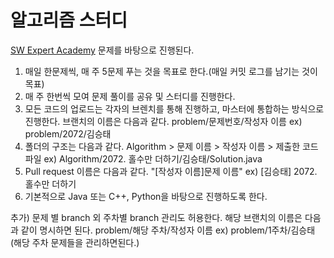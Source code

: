 # 알고리즘 스터디
[SW Expert Academy](https://www.swexpertacademy.com/) 문제를 바탕으로 진행된다.

1. 매일 한문제씩, 매 주 5문제 푸는 것을 목표로 한다.(매일 커밋 로그를 남기는 것이 목표)
2. 매 주 한번씩 모여 문제 풀이를 공유 및 스터디를 진행한다.
3. 모든 코드의 업로드는 각자의 브렌치를 통해 진행하고, 마스터에 통합하는 방식으로 진행한다. 브랜치의 이름은 다음과 같다. problem/문제번호/작성자 이름 ex) problem/2072/김승태
4. 폴더의 구조는 다음과 같다. Algorithm > 문제 이름 > 작성자 이름 > 제출한 코드 파일 ex) Algorithm/2072. 홀수만 더하기/김승태/Solution.java
5. Pull request 이름은 다음과 같다. "[작성자 이름]문제 이름" ex) [김승태] 2072. 홀수만 더하기
6. 기본적으로 Java 또는 C++, Python을 바탕으로 진행하도록 한다.

추가) 문제 별 branch 외 주차별 branch 관리도 허용한다. 해당 브랜치의 이름은 다음과 같이 명시하면 된다. problem/해당 주차/작성자 이름 ex) problem/1주차/김승태 (해당 주차 문제들을 관리하면된다.)
